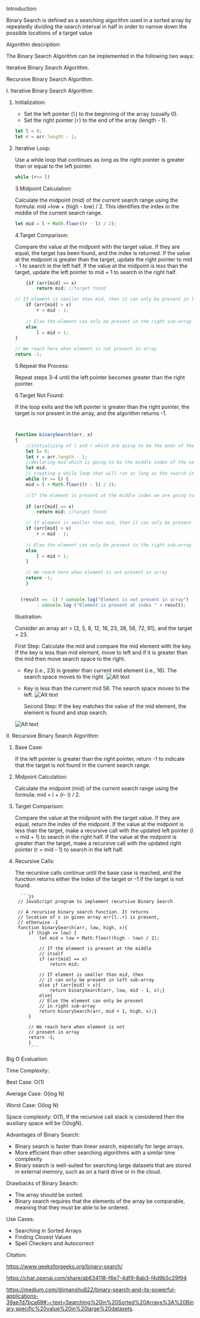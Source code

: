 Introduction:

Binary Search is defined as a searching algorithm used in a sorted array by repeatedly dividing the search interval in half in order to narrow down the possible locations of a target value

Algorithm description:

The Binary Search Algorithm can be implemented in the following two ways:

Iterative Binary Search Algorithm.

Recursive Binary Search Algorithm.


I. Iterative  Binary Search Algorithm:

1. Initialization: 

    * Set the left pointer (`l`) to the beginning of the array (usually 0).
    * Set the right pointer (`r`) to the end of the array (length - 1).

    ```js
    let l = 0;
	let r = arr.length - 1;
    ```

2. Iterative Loop:

    Use a while loop that continues as long as the right pointer is greater than or equal to the left pointer.

    ```js
    while (r>= l) 
    ```
        
    3.Midpoint Calculation:

    Calculate the midpoint (mid) of the current search range using the formula: mid =low + (high - low) / 2. This identifies the index in the middle of the current search range.


    ```js
    let mid = l + Math.floor((r - l) / 2);

    ```

    4.Target Comparison:


    Compare the value at the midpoint with the target value.
    If they are equal, the target has been found, and the index is returned.
    If the value at the midpoint is greater than the target, update the right pointer to mid - 1 to search in the left half.
    If the value at the midpoint is less than the target, update the left pointer to mid + 1 to search in the right half.
    
    ```js
        {if (arr[mid] == x)
			return mid; //target found

	// If element is smaller than mid, then it can only be present in left sub-array
		if (arr[mid] > x)
			r = mid - 1;
			
		// Else the element can only be present in the right sub-array
		else
			l = mid + 1;
	}
   
	// We reach here when element is not present in array
	return -1;
    ```

    5.Repeat the Process:

    Repeat steps 3-4 until the left pointer becomes greater than the right pointer.

    6.Target Not Found:

    If the loop exits and the left pointer is greater than the right pointer, the target is not present in the array, and the algorithm returns -1.
    ```js 
    
    
    function binarySearch(arr, x)
    { 
        //initializing of l and r which are going to be the ends of the search interval
	    let l= 0;
	    let r = arr.length - 1;
        //declaring mid which is going to be the middle index of the search interval
	    let mid;
        // creating a while loop that will run as long as the search interval has at least one element 
	    while (r >= l) {
		mid = l + Math.floor((r - l) / 2);

        //If the element is present at the middle index we are going to return the middle index
		
		if (arr[mid] == x)
			return mid; //target found

	    // If element is smaller than mid, then it can only be present in left sub-array
		if (arr[mid] > x)
			r = mid - 1;
			
		// Else the element can only be present in the right sub-array
		else
			l = mid + 1;
	    }
   
	    // We reach here when element is not present in array
	    return -1; 
        } 

	
      (result == -1) ? console.log("Element is not present in array")
			: console.log ("Element is present at index " + result);
    ```




    Illustration:

    Consider an array arr = [2, 5, 8, 12, 16, 23, 38, 56, 72, 91], and the target = 23.

    First Step: Calculate the mid and compare the mid element with the key. If the key is less than mid element, move to left and if it is greater than the mid then move search space to the right.

     * Key (i.e., 23) is greater than current mid element (i.e., 16). The search space moves to the right.
    ![Alt text](image.png)

     * Key is less than the current mid 56. The search space moves to the left.
    ![Alt text](image-1.png)

        Second Step: If the key matches the value of the mid element, the element is found and stop search.

     ![Alt text](image-2.png)
 


II. Recursive Binary Search Algorithm:

1. Base Case:

    If the left pointer is greater than the right pointer, return -1 to indicate that the target is not found in the current search range.

2. Midpoint Calculation:

    Calculate the midpoint (mid) of the current search range using the formula: mid = l + (r- l) / 2.

3. Target Comparison:

    Compare the value at the midpoint with the target value.
    If they are equal, return the index of the midpoint.
    If the value at the midpoint is less than the target, make a recursive call with the updated left pointer (l = mid + 1) to search in the right half.
    If the value at the midpoint is greater than the target, make a recursive call with the updated right pointer (r = mid - 1) to search in the left half.

4. Recursive Calls:

    The recursive calls continue until the base case is reached, and the function returns either the index of the target or -1 if the target is not found.

         ```js	
        // JavaScript program to implement recursive Binary Search

        // A recursive binary search function. It returns
        // location of x in given array arr[l..r] is present,
        // otherwise -1
        function binarySearch(arr, low, high, x){
            if (high >= low) {
                let mid = low + Math.floor((high - low) / 2);

                // If the element is present at the middle
                // itself
                if (arr[mid] == x)
                    return mid;

                // If element is smaller than mid, then
                // it can only be present in left sub-array
                else if (arr[mid] > x){
                    return binarySearch(arr, low, mid - 1, x);}
                else{
                // Else the element can only be present
                // in right sub-array
                return binarySearch(arr, mid + 1, high, x);}
            }

            // We reach here when element is not
            // present in array
            return -1;
            }
             ```
            


Big O Evaluation:

Time Complexity: 

Best Case: O(1)

Average Case: O(log N)

Worst Case: O(log N)

Space complexity: 
O(1), If the recursive call stack is considered then the auxiliary space will be O(logN).

Advantages of Binary Search:

   * Binary search is faster than linear search, especially for large arrays.
   * More efficient than other searching algorithms with a similar time complexity
   * Binary search is well-suited for searching large datasets that are stored in external memory, such as on a hard drive or in the cloud.

Drawbacks of Binary Search:

   * The array should be sorted.
   * Binary search requires that the elements of the array be comparable, meaning that they must be able to be ordered.

Use Cases:
* Searching in Sorted Arrays
* Finding Closest Values
* Spell Checkers and Autocorrect


Citation:

https://www.geeksforgeeks.org/binary-search/

https://chat.openai.com/share/ab634118-f6e7-4df9-8ab3-f4d9b5c29f94

https://medium.com/@imanshu822/binary-search-and-its-powerful-applications-39ae7d7bca69#:~:text=Searching%20in%20Sorted%20Arrays%3A%20Binary,specific%20value%20in%20large%20datasets.




